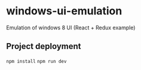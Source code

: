 # windows-ui-emulation
Emulation of windows 8 UI (React + Redux example)

## Project deployment
`npm install`
`npm run dev`